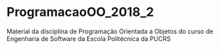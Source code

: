 # ProgramacaoOO_2018_2
Material da disciplina de Programação Orientada a Objetos do curso de Engenharia de Software da Escola Politécnica da PUCRS
